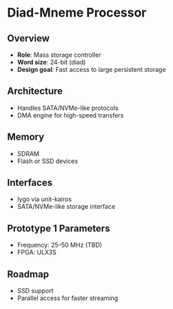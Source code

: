 # Diad-Mneme Processor

## Overview
- **Role**: Mass storage controller
- **Word size**: 24-bit (diad)
- **Design goal**: Fast access to large persistent storage

## Architecture
- Handles SATA/NVMe-like protocols
- DMA engine for high-speed transfers

## Memory
- SDRAM
- Flash or SSD devices

## Interfaces
- lygo via unit-kairos
- SATA/NVMe-like storage interface

## Prototype 1 Parameters
- Frequency: 25–50 MHz (TBD)
- FPGA: ULX3S

## Roadmap
- SSD support
- Parallel access for faster streaming
